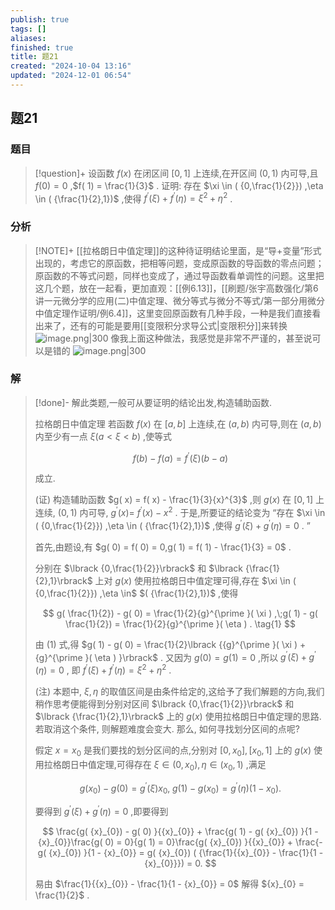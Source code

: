 ```yaml
---
publish: true
tags: []
aliases: 
finished: true
title: 题21
created: "2024-10-04 13:16"
updated: "2024-12-01 06:54"
---
```

## 题21
### 题目
> [!question]+
> 设函数 $f( x)$ 在闭区间 $\lbrack  {0,1}\rbrack$ 上连续,在开区间 $( {0,1})$ 内可导,且 $f( 0)  = 0$ ,$f( 1)  = \frac{1}{3}$ .
> 证明: 存在 $\xi  \in  ( {0,\frac{1}{2}}) ,\eta  \in  ( {\frac{1}{2},1})$ ,使得 ${f}^{\prime }( \xi )  + {f}^{\prime }( \eta )  = {\xi }^{2} + {\eta }^{2}$ .
### 分析
> [!NOTE]+
> [[拉格朗日中值定理]]的这种待证明结论里面，是“导+变量”形式出现的，考虑它的原函数，把相等问题，变成原函数的导函数的零点问题；原函数的不等式问题，同样也变成了，通过导函数看单调性的问题。这里把这几个题，放在一起看，更加直观：[[例6.13]]，[[刷题/张宇高数强化/第6讲一元微分学的应用(二)中值定理、微分等式与微分不等式/第一部分用微分中值定理作证明/例6.4]]，这里变回原函数有几种手段，一种是我们直接看出来了，还有的可能是要用[[变限积分求导公式|变限积分]]来转换
> ![image.png|300](https://img.hwenyi.tech/202411011400518.webp)
> 像我上面这种做法，我感觉是非常不严谨的，甚至说可以是错的
> ![image.png|300](https://img.hwenyi.tech/202411012108305.webp)
### 解
> [!done]-
> 解此类题,一般可从要证明的结论出发,构造辅助函数.
> 
> 拉格朗日中值定理 若函数 $f( x)$ 在 $\lbrack  {a,b}\rbrack$ 上连续,在 $( {a,b})$ 内可导,则在 $( {a,b})$ 内至少有一点 $\xi ( {a < \xi  < b})$ ,使等式
> 
> $$
> f( b)  - f( a)  = {f}^{\prime }( \xi ) ( {b - a})
> $$
> 
> 成立.
> 
> (证) 构造辅助函数 $g( x)  = f( x)  - \frac{1}{3}{x}^{3}$ ,则 $g( x)$ 在 $\lbrack  {0,1}\rbrack$ 上连续, $( {0,1})$ 内可导, ${g}^{\prime }( x)  =$ ${f}^{\prime }( x)  - {x}^{2}$ . 于是,所要证的结论变为 “存在 $\xi  \in  ( {0,\frac{1}{2}}) ,\eta  \in  ( {\frac{1}{2},1})$ ,使得 ${g}^{\prime }( \xi )  + {g}^{\prime }( \eta )  = 0$ . ”
> 
> 首先,由题设,有 $g( 0)  = f( 0)  = 0,g( 1)  = f( 1)  - \frac{1}{3} = 0$ .
> 
> 分别在 $\lbrack  {0,\frac{1}{2}}\rbrack$ 和 $\lbrack  {\frac{1}{2},1}\rbrack$ 上对 $g( x)$ 使用拉格朗日中值定理可得,存在 $\xi  \in  ( {0,\frac{1}{2}}) ,\eta  \in$ $( {\frac{1}{2},1})$ ,使得
> 
> $$
> g( \frac{1}{2})  - g( 0)  = \frac{1}{2}{g}^{\prime }( \xi ) ,\;g( 1)  - g( \frac{1}{2})  = \frac{1}{2}{g}^{\prime }( \eta ) . \tag{1}
> $$
> 
> 由 (1) 式,得 $g( 1)  - g( 0)  = \frac{1}{2}\lbrack  {{g}^{\prime }( \xi )  + {g}^{\prime }( \eta ) }\rbrack$ . 又因为 $g( 0)  = g( 1)  = 0$ ,所以 ${g}^{\prime }( \xi )  + {g}^{\prime }( \eta )  = 0$ , 即 ${f}^{\prime }( \xi )  + {f}^{\prime }( \eta )  = {\xi }^{2} + {\eta }^{2}$ .
> 
> (注) 本题中, $\xi ,\eta$ 的取值区间是由条件给定的,这给予了我们解题的方向,我们稍作思考便能得到分别对区间 $\lbrack  {0,\frac{1}{2}}\rbrack$ 和 $\lbrack  {\frac{1}{2},1}\rbrack$ 上的 $g( x)$ 使用拉格朗日中值定理的思路. 若取消这个条件, 则解题难度会变大. 那么, 如何寻找划分区间的点呢?
> 
> 假定 $x = {x}_{0}$ 是我们要找的划分区间的点,分别对 $\lbrack  {0,{x}_{0}}\rbrack  ,\lbrack  {{x}_{0},1}\rbrack$ 上的 $g( x)$ 使用拉格朗日中值定理,可得存在 $\xi  \in  ( {0,{x}_{0}}) ,\eta  \in  ( {{x}_{0},1})$ ,满足
> 
> $$
> g( {x}_{0})  - g( 0)  = {g}^{\prime }( \xi ) {x}_{0},\;g( 1)  - g( {x}_{0})  = {g}^{\prime }( \eta ) ( {1 - {x}_{0}}) .
> $$
> 
> 要得到 ${g}^{\prime }( \xi )  + {g}^{\prime }( \eta )  = 0$ ,即要得到
> 
> $$
> \frac{g( {x}_{0})  - g( 0) }{{x}_{0}} + \frac{g( 1)  - g( {x}_{0}) }{1 - {x}_{0}}\frac{g( 0)  = 0}{g( 1)  = 0}\frac{g( {x}_{0}) }{{x}_{0}} + \frac{-g( {x}_{0}) }{1 - {x}_{0}} = g( {x}_{0}) ( {\frac{1}{{x}_{0}} - \frac{1}{1 - {x}_{0}}})  = 0.
> $$
> 
> 易由 $\frac{1}{{x}_{0}} - \frac{1}{1 - {x}_{0}} = 0$ 解得 ${x}_{0} = \frac{1}{2}$ .